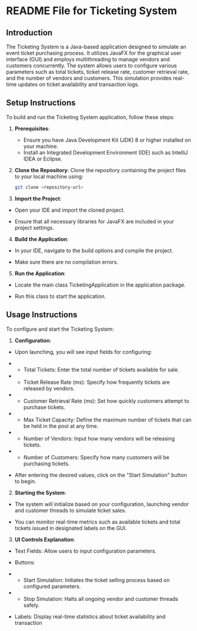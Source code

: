 # README File for Ticketing System

## Introduction
The Ticketing System is a Java-based application designed to simulate an event ticket purchasing process. It utilizes JavaFX for the graphical user interface (GUI) and employs multithreading to manage vendors and customers concurrently. The system allows users to configure various parameters such as total tickets, ticket release rate, customer retrieval rate, and the number of vendors and customers. This simulation provides real-time updates on ticket availability and transaction logs.

## Setup Instructions
To build and run the Ticketing System application, follow these steps:

1. **Prerequisites**:
    - Ensure you have Java Development Kit (JDK) 8 or higher installed on your machine.
    - Install an Integrated Development Environment (IDE) such as IntelliJ IDEA or Eclipse.

2. **Clone the Repository**:
   Clone the repository containing the project files to your local machine using:
   ```bash
   git clone <repository-url>
    ```
3. **Import the Project**:

- Open your IDE and import the cloned project.

- Ensure that all necessary libraries for JavaFX are included in your project settings.

4. **Build the Application**:

- In your IDE, navigate to the build options and compile the project.

- Make sure there are no compilation errors.

5. **Run the Application**:

- Locate the main class TicketingApplication in the application package.

- Run this class to start the application.

## Usage Instructions
To configure and start the Ticketing System:

1. **Configuration**:

- Upon launching, you will see input fields for configuring:

- - Total Tickets: Enter the total number of tickets available for sale.

- - Ticket Release Rate (ms): Specify how frequently tickets are released by vendors.

- - Customer Retrieval Rate (ms): Set how quickly customers attempt to purchase tickets.

- - Max Ticket Capacity: Define the maximum number of tickets that can be held in the pool at any time.

- - Number of Vendors: Input how many vendors will be releasing tickets.

- - Number of Customers: Specify how many customers will be purchasing tickets.

- After entering the desired values, click on the "Start Simulation" button to begin.

2. **Starting the System**:

- The system will initialize based on your configuration, launching vendor and customer threads to simulate ticket sales.

- You can monitor real-time metrics such as available tickets and total tickets issued in designated labels on the GUI.

3. **UI Controls Explanation**:

- Text Fields: Allow users to input configuration parameters.

- Buttons:

- - Start Simulation: Initiates the ticket selling process based on configured parameters.

- - Stop Simulation: Halts all ongoing vendor and customer threads safely.

- Labels: Display real-time statistics about ticket availability and transaction